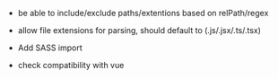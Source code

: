 * be able to include/exclude paths/extentions based on relPath/regex
* allow file extensions for parsing, should default to (.js/.jsx/.ts/.tsx)

* Add SASS import
* check compatibility with vue
